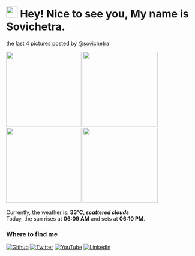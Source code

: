 <h1><img src="https://emojis.slackmojis.com/emojis/images/1531849430/4246/blob-sunglasses.gif?1531849430" width="30"/> Hey! Nice to see you, My name is Sovichetra.</h1>
<p>the last 4 pictures posted by <a href="https://www.instagram.com/sovichetra" target="_blank">@sovichetra</a><br/>
<p><img width="200" src="https:&#x2F;&#x2F;instagram.fiev22-2.fna.fbcdn.net&#x2F;v&#x2F;t51.2885-15&#x2F;sh0.08&#x2F;e35&#x2F;c240.0.960.960a&#x2F;s640x640&#x2F;150984277_257348665841387_281157278025032662_n.jpg?tp&#x3D;1&amp;_nc_ht&#x3D;instagram.fiev22-2.fna.fbcdn.net&amp;_nc_cat&#x3D;111&amp;_nc_ohc&#x3D;4POLNNDutUkAX9XizGD&amp;oh&#x3D;6e9ca8b5ac718591786da7e63510b8d7&amp;oe&#x3D;6072DFE7" /> <img width="200" src="https:&#x2F;&#x2F;instagram.fiev22-2.fna.fbcdn.net&#x2F;v&#x2F;t51.2885-15&#x2F;sh0.08&#x2F;e35&#x2F;c180.0.1080.1080a&#x2F;s640x640&#x2F;149808654_182401563223406_2892260426444658814_n.jpg?tp&#x3D;1&amp;_nc_ht&#x3D;instagram.fiev22-2.fna.fbcdn.net&amp;_nc_cat&#x3D;102&amp;_nc_ohc&#x3D;bTiulBa433gAX92Imiw&amp;oh&#x3D;32a8def9e9fe008a0cd8af082e613d1b&amp;oe&#x3D;6073A49B" /> <img width="200" src="https:&#x2F;&#x2F;instagram.fiev22-2.fna.fbcdn.net&#x2F;v&#x2F;t51.2885-15&#x2F;sh0.08&#x2F;e35&#x2F;c0.135.1080.1080a&#x2F;s640x640&#x2F;136161905_434421350942437_5753473788964938438_n.jpg?tp&#x3D;1&amp;_nc_ht&#x3D;instagram.fiev22-2.fna.fbcdn.net&amp;_nc_cat&#x3D;101&amp;_nc_ohc&#x3D;ZnEpj0f5PUYAX88suBU&amp;oh&#x3D;ab63d67d701f88d73a73b113b1e882ef&amp;oe&#x3D;607351BD" /> <img width="200" src="" /></p>
Currently, the weather is: <b> 33°C, <i>scattered clouds</i></b></br>Today, the sun rises at <b>06:09 AM</b> and sets at <b>06:10 PM</b>.</p>
<h3>Where to find me</h3>
<p><a href="https://github.com/channchetra" target="_blank"><img alt="Github" src="https://img.shields.io/badge/GitHub-%2312100E.svg?&style=for-the-badge&logo=Github&logoColor=white" /></a> <a href="https://twitter.com/channchetra" target="_blank"><img alt="Twitter" src="https://img.shields.io/badge/twitter-%231DA1F2.svg?&style=for-the-badge&logo=twitter&logoColor=white" /></a> <a href="https://www.youtube.com/channel/UCWrcugBPmb_Ib9IMBjLFxiQ" target="_blank"><img alt="YouTube" src="https://img.shields.io/badge/youtube-%23fe0108.svg?&style=for-the-badge&logo=youtube&logoColor=white" /></a> <a href="https://www.linkedin.com/in/channchetra/" target="_blank"><img alt="LinkedIn" src="https://img.shields.io/badge/linkedin-%230077B5.svg?&style=for-the-badge&logo=linkedin&logoColor=white" /></a>